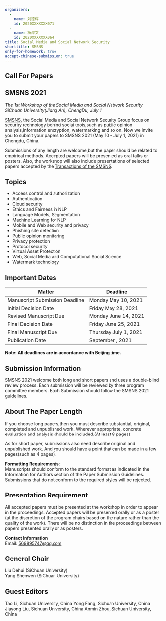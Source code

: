 ```yaml
---
organizers:
  -
    name: 刘德辉
    id: 2020XXXXXXX071
  -
    name: 杨深文
    id: 2020XXXXXXX064
title: Social Media and Social Network Security
shorttitle: SMSNS
only-for-homework: true
accept-chinese-submission: true
---
```


## Call For Papers  

## SMSNS 2021 
_The 1st Workshop of the Social Media and Social Network Security_    
_SiChuan University(Jiang An), ChengDu, July 1_

[SMSNS]('#'), the Social Media and Social Network Security Group focus on security technology behind social tools,such as public opinion analysis,information encryption, watermarking and so on. Now we invite you to submit your papers to SMSNS 2021 (May 10 – July 1, 2021) in Chengdu, China.

Submissions of any length are welcome,but the paper should be related to empirical methods. Accepted papers will be presented as oral talks or posters. Also, the workshop will also include presentations of selected papers accepted by the [Transactions of the SMSNS]('#').

## Topics

+ Access control and authorization 
+ Authentication 
+ Cloud security
+ Ethics and Fairness in NLP
+ Language Models, Segmentation
+ Machine Learning for NLP
+ Mobile and Web security and privacy
+ Phishing site detection
+ Public opinion monitoring
+ Privacy protection
+ Protocol security  
+ Virtual Asset Protection
+ Web, Social Media and Computational Social Science
+ Watermark technology


## Important Dates 
| Matter | Deadline  |	  
|  ----  | ----  |
| Manuscript Submission Deadline  | Monday	May 10, 2021 |   
| Initial Decision Date  | Friday	May 28, 2021 |
| Revised Manuscript Due  | Monday	June 14, 2021 |
| Final Decision Date  | Friday	June 25, 2021 |
| Final Manuscript Due |  Thursday	July 1, 2021|
| Publication Date |  September , 2021|

**Note: All deadlines are in accordance with Beijing time.**

## Submission Information
SMSNS 2021 welcome both long and short papers and uses a double-blind review process. Each submission will be reviewed by three program committee members. Each Submission should follow the SMSNS 2021 guidelines.

## About The Paper Length
If you choose long papers,then you must describe substantial, original, completed and unpublished work. Wherever appropriate, concrete evaluation and analysis should be included.(At least 8 pages)

As for short paper, submissions also need describe original and unpublished work. And you should have a point that can be made in a few pages(such as 4 pages).

**Formatting Requirements**:  
Manuscripts should conform to the standard format as indicated in the Information for Authors section of the Paper Submission Guidelines. Submissions that do not conform to the required styles will be rejected.

## Presentation Requirement
All accepted papers must be presented at the workshop in order to appear in the proceedings. Accepted papers will be presented orally or as a poster (at the discretion of the program chairs based on the nature rather than the quality of the work). There will be no distinction in the proceedings between papers presented orally or as posters.

**Contact Information**  
Email: 569895747@qq.com

## General Chair
Liu Dehui (SiChuan University)  
Yang Shenwen (SiChuan University) 

## Guest Editors
Tao Li, Sichuan University, China
Yong Fang, Sichuan University, China
Jiayong Liu, Sichuan University, China
Anmin Zhou, Sichuan University, China
